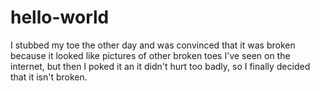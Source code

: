 # hello-world
I stubbed my toe the other day and was convinced that it was broken because it looked like pictures of other broken toes I've seen on the internet, but then I poked it an it didn't hurt too badly, so I finally decided that it isn't broken.
